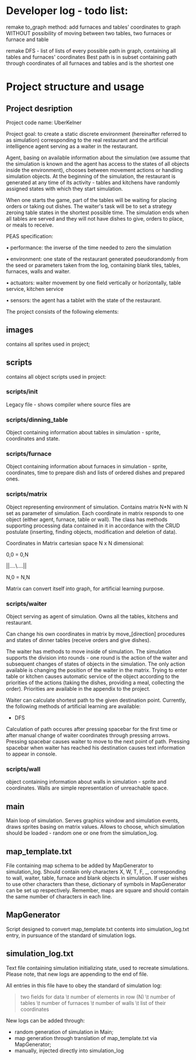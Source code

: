 # Developer log - todo list:

remake to_graph method: add furnaces and tables' coordinates to graph WITHOUT possibility of moving between two tables, two furnaces or furnace and table

remake DFS - list of lists of every possible path in graph, containing all tables and furnaces' coordinates
Best path is in subset containing path through coordinates of all furnaces and tables and is the shortest one



# Project structure and usage

## Project desription

Project code name: UberKelner

Project goal: to create a static discrete environment (hereinafter referred to as simulation) corresponding to
the real restaurant and the artificial intelligence agent serving as a waiter in the restaurant.

Agent, basing on available information about the simulation (we assume that the simulation is known and the agent has access
to the states of all objects inside the environment), chooses between movement actions or handling simulation objects.
At the beginning of the simulation, the restaurant is generated at any time of its activity - tables and kitchens
have randomly assigned states with which they start simulation. 

When one starts the game, part of the tables will be waiting for placing orders or taking out dishes. 
The waiter's task will be to set a strategy zeroing table states in the shortest possible time. 
The simulation ends when all tables are served and they will not have dishes to give, orders to place, or meals to receive.

PEAS specification:

• performance: the inverse of the time needed to zero the simulation

• environment: one state of the restaurant generated pseudorandomly from the seed or parameters taken from the log,
containing blank tiles, tables, furnaces, walls and waiter.

• actuators: waiter movement by one field vertically or horizontally, table service, kitchen service

• sensors: the agent has a tablet with the state of the restaurant.

The project consists of the following elements:

## images

contains all sprites used in project;

## scripts

contains all object scripts used in project:

### scripts/__init__

Legacy file - shows compiler where source files are

### scripts/dinning_table

Object containing information about tables in simulation - sprite, coordinates and state.

### scripts/furnace

Object containing information about furnaces in simulation - sprite, coordinates, time to prepare dish and lists of ordered dishes and prepared ones.

### scripts/matrix

Object representing environment of simulation. Contains matrix N*N with N set as parameter of simulation. 
Each coordinate in matrix responds to one object (either agent, furnace, table or wall).
The class has methods supporting processing data contained in it in accordance with the CRUD postulate 
(inserting, finding objects, modification and deletion of data).

Coordinates in Matrix cartesian space N x N dimensional:

0,0 = 0,N
 
 ||....\\....||
 
N,0 = N,N

Matrix can convert itself into graph, for artificial learning purpose.

### scripts/waiter

Object serving as agent of simulation. Owns all the tables, kitchens and restaurant.

Can change his own coordinates in matrix by move_[direction] procedures and states of dinner tables (receive orders and give dishes). 

The waiter has methods to move inside of simulation. The simulation supports the division into rounds - 
one round is the action of the waiter and subsequent changes of states of objects in the simulation.
The only action available is changing the position of the waiter in the matrix. 
Trying to enter table or kitchen causes automatic service of the object according to the priorities of the actions 
(taking the dishes, providing a meal, collecting the order). Priorities are available in the appendix to the project.

Waiter can calculate shortest path to the given destination point. 
Currently, the following methods of artificial learning are available:

* DFS

Calculation of path occures after pressing spacebar for the first time or after manual change of waiter coordinates through pressing arrows.
Pressing spacebar causes waiter to move to the next point of path. 
Pressing spacebar when waiter has reached his destination causes text information to appear in console.

### scripts/wall

object containing information about walls in simulation - sprite and coordinates.
Walls are simple representation of unreachable space.

## main

Main loop of simulation. Serves graphics window and simulation events, draws sprites basing on matrix values.
Allows to choose, which simulation should be loaded - random one or one from the simulation_log.

## map_template.txt

File containing map schema to be added by MapGenerator to simulation_log. 
Should contain only characters X, W, T, F, _, corresponding to wall, waiter, table, furnace and blank objects in simulation.
If user wishes to use other characters than these, dictionary of symbols in MapGenerator can be set up respectively.
Remember, maps are square and should contain the same number of characters in each line.

## MapGenerator

Script designed to convert map_template.txt contents into simulation_log.txt entry, in pursuance of the standard of simulation logs.

## simulation_log.txt

Text file containing simulation initializing state, used to recreate simulations.
Please note, that new logs are appending to the end of file.

All entries in this file have to obey the standard of simulation log:
> two fields for data \t number of elements in row (N) \t number of tables \t number of furnaces \t number of walls \t list of their coordinates

New logs can be added through:
* random generation of simulation in Main;
* map generation through translation of map_template.txt via MapGenerator;
* manually, injected directly into simulation_log

